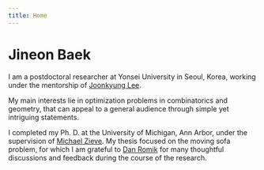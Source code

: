 ```yaml
---
title: Home
---
```


# Jineon Baek

I am a postdoctoral researcher at Yonsei University in Seoul, Korea,
working under the mentorship of [Joonkyung Lee](https://sites.google.com/site/joonkyungleemaths/).

My main interests lie in optimization problems in combinatorics and geometry, that can appeal to a general audience through simple yet intriguing statements.

I completed my Ph. D. at the University of Michigan, Ann Arbor,
under the supervision of [Michael Zieve](http://www.math.lsa.umich.edu/~zieve/).
My thesis focused on the moving sofa problem,
for which I am grateful to [Dan Romik](https://www.math.ucdavis.edu/~romik/)
for many thoughtful discussions and feedback during the course of the research.
